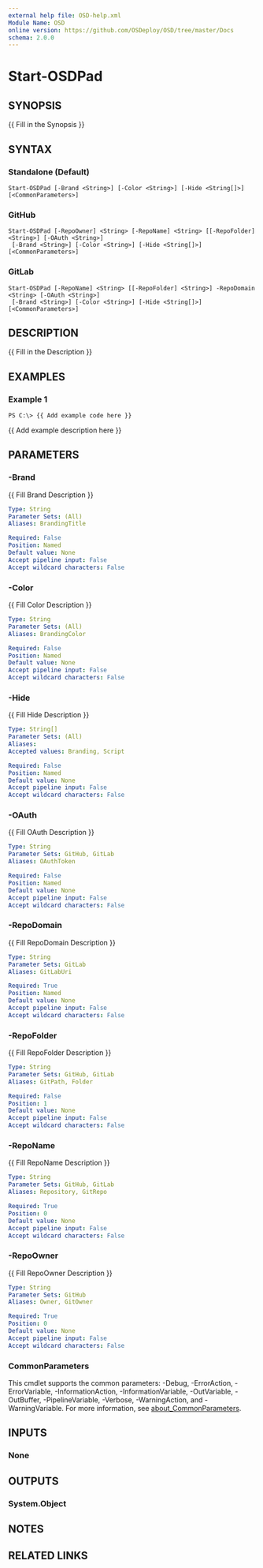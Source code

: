 ```yaml
---
external help file: OSD-help.xml
Module Name: OSD
online version: https://github.com/OSDeploy/OSD/tree/master/Docs
schema: 2.0.0
---
```


# Start-OSDPad

## SYNOPSIS
{{ Fill in the Synopsis }}

## SYNTAX

### Standalone (Default)
```
Start-OSDPad [-Brand <String>] [-Color <String>] [-Hide <String[]>] [<CommonParameters>]
```

### GitHub
```
Start-OSDPad [-RepoOwner] <String> [-RepoName] <String> [[-RepoFolder] <String>] [-OAuth <String>]
 [-Brand <String>] [-Color <String>] [-Hide <String[]>] [<CommonParameters>]
```

### GitLab
```
Start-OSDPad [-RepoName] <String> [[-RepoFolder] <String>] -RepoDomain <String> [-OAuth <String>]
 [-Brand <String>] [-Color <String>] [-Hide <String[]>] [<CommonParameters>]
```

## DESCRIPTION
{{ Fill in the Description }}

## EXAMPLES

### Example 1
```
PS C:\> {{ Add example code here }}
```

{{ Add example description here }}

## PARAMETERS

### -Brand
{{ Fill Brand Description }}

```yaml
Type: String
Parameter Sets: (All)
Aliases: BrandingTitle

Required: False
Position: Named
Default value: None
Accept pipeline input: False
Accept wildcard characters: False
```

### -Color
{{ Fill Color Description }}

```yaml
Type: String
Parameter Sets: (All)
Aliases: BrandingColor

Required: False
Position: Named
Default value: None
Accept pipeline input: False
Accept wildcard characters: False
```

### -Hide
{{ Fill Hide Description }}

```yaml
Type: String[]
Parameter Sets: (All)
Aliases:
Accepted values: Branding, Script

Required: False
Position: Named
Default value: None
Accept pipeline input: False
Accept wildcard characters: False
```

### -OAuth
{{ Fill OAuth Description }}

```yaml
Type: String
Parameter Sets: GitHub, GitLab
Aliases: OAuthToken

Required: False
Position: Named
Default value: None
Accept pipeline input: False
Accept wildcard characters: False
```

### -RepoDomain
{{ Fill RepoDomain Description }}

```yaml
Type: String
Parameter Sets: GitLab
Aliases: GitLabUri

Required: True
Position: Named
Default value: None
Accept pipeline input: False
Accept wildcard characters: False
```

### -RepoFolder
{{ Fill RepoFolder Description }}

```yaml
Type: String
Parameter Sets: GitHub, GitLab
Aliases: GitPath, Folder

Required: False
Position: 1
Default value: None
Accept pipeline input: False
Accept wildcard characters: False
```

### -RepoName
{{ Fill RepoName Description }}

```yaml
Type: String
Parameter Sets: GitHub, GitLab
Aliases: Repository, GitRepo

Required: True
Position: 0
Default value: None
Accept pipeline input: False
Accept wildcard characters: False
```

### -RepoOwner
{{ Fill RepoOwner Description }}

```yaml
Type: String
Parameter Sets: GitHub
Aliases: Owner, GitOwner

Required: True
Position: 0
Default value: None
Accept pipeline input: False
Accept wildcard characters: False
```

### CommonParameters
This cmdlet supports the common parameters: -Debug, -ErrorAction, -ErrorVariable, -InformationAction, -InformationVariable, -OutVariable, -OutBuffer, -PipelineVariable, -Verbose, -WarningAction, and -WarningVariable. For more information, see [about_CommonParameters](http://go.microsoft.com/fwlink/?LinkID=113216).

## INPUTS

### None
## OUTPUTS

### System.Object
## NOTES

## RELATED LINKS
